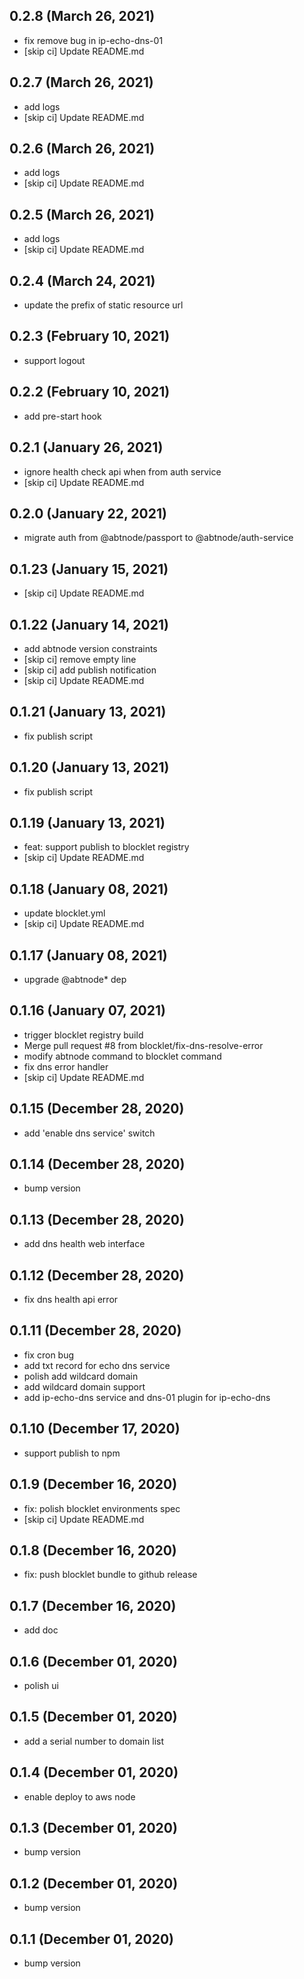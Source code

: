 ## 0.2.8 (March 26, 2021)

- fix remove bug in ip-echo-dns-01
- [skip ci] Update README.md

## 0.2.7 (March 26, 2021)

- add logs
- [skip ci] Update README.md

## 0.2.6 (March 26, 2021)

- add logs
- [skip ci] Update README.md

## 0.2.5 (March 26, 2021)

- add logs
- [skip ci] Update README.md

## 0.2.4 (March 24, 2021)

- update the prefix of static resource url

## 0.2.3 (February 10, 2021)

- support logout

## 0.2.2 (February 10, 2021)

- add pre-start hook

## 0.2.1 (January 26, 2021)

- ignore health check api when from auth service
- [skip ci] Update README.md

## 0.2.0 (January 22, 2021)

- migrate auth from @abtnode/passport to @abtnode/auth-service

## 0.1.23 (January 15, 2021)

- [skip ci] Update README.md

## 0.1.22 (January 14, 2021)

- add abtnode version constraints
- [skip ci] remove empty line
- [skip ci] add publish notification
- [skip ci] Update README.md

## 0.1.21 (January 13, 2021)

- fix publish script

## 0.1.20 (January 13, 2021)

- fix publish script

## 0.1.19 (January 13, 2021)

- feat: support publish to blocklet registry
- [skip ci] Update README.md

## 0.1.18 (January 08, 2021)

- update blocklet.yml
- [skip ci] Update README.md

## 0.1.17 (January 08, 2021)

- upgrade @abtnode\* dep

## 0.1.16 (January 07, 2021)

- trigger blocklet registry build
- Merge pull request #8 from blocklet/fix-dns-resolve-error
- modify abtnode command to blocklet command
- fix dns error handler
- [skip ci] Update README.md

## 0.1.15 (December 28, 2020)

- add 'enable dns service' switch

## 0.1.14 (December 28, 2020)

- bump version

## 0.1.13 (December 28, 2020)

- add dns health web interface

## 0.1.12 (December 28, 2020)

- fix dns health api error

## 0.1.11 (December 28, 2020)

- fix cron bug
- add txt record for echo dns service
- polish add wildcard domain
- add wildcard domain support
- add ip-echo-dns service and dns-01 plugin for ip-echo-dns

## 0.1.10 (December 17, 2020)

- support publish to npm

## 0.1.9 (December 16, 2020)

- fix: polish blocklet environments spec
- [skip ci] Update README.md

## 0.1.8 (December 16, 2020)

- fix: push blocklet bundle to github release

## 0.1.7 (December 16, 2020)

- add doc

## 0.1.6 (December 01, 2020)

- polish ui

## 0.1.5 (December 01, 2020)

- add a serial number to domain list

## 0.1.4 (December 01, 2020)

- enable deploy to aws node

## 0.1.3 (December 01, 2020)

- bump version

## 0.1.2 (December 01, 2020)

- bump version

## 0.1.1 (December 01, 2020)

- bump version
